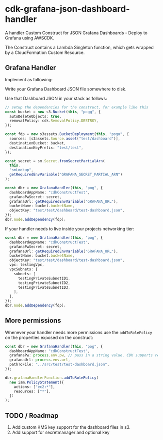 # cdk-grafana-json-dashboard-handler

A handler Custom Construct for JSON Grafana Dashboards - Deploy to Grafana using AWSCDK.

The Construct contains a Lambda Singleton function, which gets wrapped by a CloudFormation Custom Resource.

## Grafana Handler

Implement as following:

Write your Grafana Dashboard JSON file somewhere to disk.

Use that Dashboard JSON in your stack as follows:

```ts
// setup the dependencies for the construct, for example like this
const bucket = new s3.Bucket(this, "pogg", {
  autoDeleteObjects: true,
  removalPolicy: cdk.RemovalPolicy.DESTROY,
});

const fdp = new s3assets.BucketDeployment(this, "pogu", {
  sources: [s3assets.Source.asset("test/dashboard")],
  destinationBucket: bucket,
  destinationKeyPrefix: "test/test",
});

const secret = sm.Secret.fromSecretPartialArn(
  this,
  "smLookup",
  getRequiredEnvVariable("GRAFANA_SECRET_PARTIAL_ARN")
);
```

```ts
const dbr = new GrafanaHandler(this, "pog", {
  dashboardAppName: "cdkConstructTest",
  grafanaPwSecret: secret,
  grafanaUrl: getRequiredEnvVariable("GRAFANA_URL"),
  bucketName: bucket.bucketName,
  objectKey: "test/test/dashboard/test-dashboard.json",
});
dbr.node.addDependency(fdp);
```

If your handler needs to live inside your projects networking tier:

```ts
const dbr = new GrafanaHandler(this, "pog", {
  dashboardAppName: "cdkConstructTest",
  grafanaPwSecret: secret,
  grafanaUrl: getRequiredEnvVariable("GRAFANA_URL"),
  bucketName: bucket.bucketName,
  objectKey: "test/test/dashboard/test-dashboard.json",
  vpc: testingVpc,
  vpcSubnets: {
    subnets: [
      testingPrivateSubnetID1,
      testingPrivateSubnetID2,
      testingPrivateSubnetID3,
    ],
  },
});
dbr.node.addDependency(fdp);
```

## More permissions

Whenever your handler needs more permissions use the `addToRolePolicy` on the properties exposed on the construct:

```ts
const dbr = new GrafanaHandler(this, "pog", {
  dashboardAppName: "cdkConstructTest",
  grafanaPw: process.env.pw, // pass in a string value. CDK supports resolving to string values from SSM and SecretsManager
  grafanaUrl: process.env.url,
  pathToFile: "../src/test/test-dashboard.json",
});

dbr.grafanaHandlerFunction.addToRolePolicy(
  new iam.PolicyStatement({
    actions: ["ec2:*"],
    resources: ["*"],
  })
);
```

## TODO / Roadmap

1. Add custom KMS key support for the dashboard files in s3.
2. Add support for secretmanager and optional key
